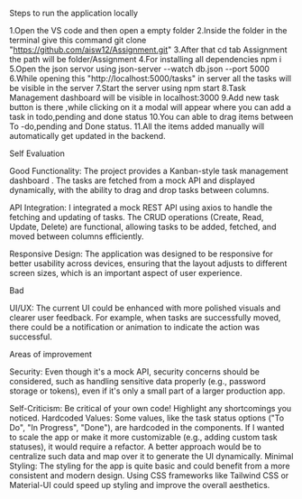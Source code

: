 Steps to run the application locally

1.Open the VS code and then open a empty folder
2.Inside the folder in the terminal give this command git clone "https://github.com/aisw12/Assignment.git"
3.After that cd tab Assignment the path will be folder/Assignment 
4.For installing all dependencies npm i
5.Open the json servor using  json-server --watch db.json --port 5000
6.While opening this "http://localhost:5000/tasks" in server all the tasks will be visible in the server
7.Start the server using npm start
8.Task Management dashboard will be visible in localhost:3000
9.Add  new task button is there ,while clicking on it a modal will appear where you can add  a task in todo,pending and done status
10.You can able to drag items between To -do,pending and Done status.
11.All the items added manually will automatically get updated in the backend.


Self Evaluation

Good
Functionality: The project provides a Kanban-style task management dashboard . The tasks are fetched from a mock API and displayed dynamically, with the ability to drag and drop tasks between columns.

API Integration: I integrated a mock REST API using axios to handle the fetching and updating of tasks. The CRUD operations (Create, Read, Update, Delete) are functional, allowing tasks to be added, fetched, and moved between columns efficiently.

Responsive Design: The application was designed to be responsive for better usability across devices, ensuring that the layout adjusts to different screen sizes, which is an important aspect of user experience.

Bad

UI/UX: The current UI could be enhanced with more polished visuals and clearer user feedback. For example, when tasks are successfully moved, there could be a notification or animation to indicate the action was successful.

Areas of improvement

Security: Even though it's a mock API, security concerns should be considered, such as handling sensitive data properly (e.g., password storage or tokens), even if it's only a small part of a larger production app.


Self-Criticism: Be critical of your own code! Highlight any shortcomings you noticed.
Hardcoded Values:
 Some values, like the task status options ("To Do", "In Progress", "Done"), are hardcoded in the components. If I wanted to scale the app or make it more customizable (e.g., adding custom task statuses), it would require a refactor. A better approach would be to centralize such data and map over it to generate the UI dynamically.
 Minimal Styling: 
 The styling for the app is quite basic and could benefit from a more consistent and modern design. Using CSS frameworks like Tailwind CSS or Material-UI could speed up styling and improve the overall aesthetics.